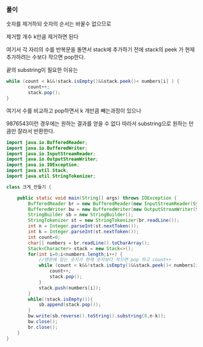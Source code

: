 ### 풀이

숫자를 제거하되 숫자의 순서는 바꿀수 없으므로

제거할 개수 k만큼 제거하면 된다

여기서 각 자리의 수를 반복문을 돌면서 stack에 추가하기 전에 stack의 peek 가 현재 추가하려는 수보다 작으면 pop한다.

끝의 substring이 필요한 이유는

```java
while (count < k&&!stack.isEmpty()&&stack.peek()< numbers[i] ) {
		count++;
		stack.pop();
}
```

여기서 수를 비교하고 pop하면서 k 개만큼 빼는과정이 있으나

9876543이런 경우에는 원하는 결과를 얻을 수 없다 따라서 substring으로 원하는 만큼만 잘라서 반환한다.

```java
import java.io.BufferedReader;
import java.io.BufferedWriter;
import java.io.InputStreamReader;
import java.io.OutputStreamWriter;
import java.io.IOException;
import java.util.Stack;
import java.util.StringTokenizer;

class 크게_만들기 {

    public static void main(String[] args) throws IOException {
        BufferedReader br = new BufferedReader(new InputStreamReader(System.in));
        BufferedWriter bw = new BufferedWriter(new OutputStreamWriter(System.out));
        StringBuilder sb = new StringBuilder();
        StringTokenizer st = new StringTokenizer(br.readLine());
        int n = Integer.parseInt(st.nextToken());
        int k = Integer.parseInt(st.nextToken());
        int count=0;
        char[] numbers = br.readLine().toCharArray();
        Stack<Character> stack = new Stack<>();
        for(int i=0;i<numbers.length;i++) {
            //맨위에 있는 숫자가 현재 숫자보다 작으면 pop 하고 count++
            while (count < k&&!stack.isEmpty()&&stack.peek()< numbers[i] ) {
                count++;
                stack.pop();
            }
            stack.push(numbers[i]);
        }
        while(!stack.isEmpty()){
            sb.append(stack.pop());
        }
        bw.write(sb.reverse().toString().substring(0,n-k));
        bw.close();
        br.close();
    }
}
```